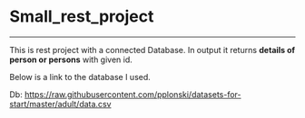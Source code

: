 # Small_rest_project

-----------
This is rest project with a connected Database.
In output it returns **details of person or persons** with given id.

Below is a link to the database I used.

Db: https://raw.githubusercontent.com/pplonski/datasets-for-start/master/adult/data.csv
